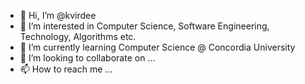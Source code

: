 - 👋 Hi, I’m @kvirdee
- 👀 I’m interested in Computer Science, Software Engineering, Technology, Algorithms etc.
- 🌱 I’m currently learning Computer Science @ Concordia University
- 💞️ I’m looking to collaborate on ...
- 📫 How to reach me ...

<!---
kvirdee/kvirdee is a ✨ special ✨ repository because its `README.md` (this file) appears on your GitHub profile.
You can click the Preview link to take a look at your changes.
--->
